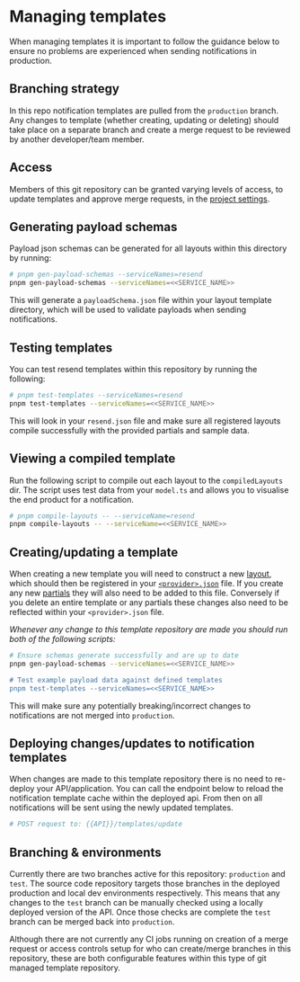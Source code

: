 # Managing templates

When managing templates it is important to follow the guidance below to ensure no problems are experienced when sending notifications in production.

## Branching strategy

In this repo notification templates are pulled from the `production` branch. Any changes to template (whether creating, updating or deleting) should take place on a separate branch and create a merge request to be reviewed by another developer/team member.

## Access

Members of this git repository can be granted varying levels of access, to update templates and approve merge requests, in the [project settings](https://github.com/Rocketmakers/client-templates/settings/access).

## Generating payload schemas

Payload json schemas can be generated for all layouts within this directory by running:

```bash
# pnpm gen-payload-schemas --serviceNames=resend
pnpm gen-payload-schemas --serviceNames=<<SERVICE_NAME>>
```

This will generate a `payloadSchema.json` file within your layout template directory, which will be used to validate payloads when sending notifications.

## Testing templates

You can test resend templates within this repository by running the following:

```bash
# pnpm test-templates --serviceNames=resend
pnpm test-templates --serviceNames=<<SERVICE_NAME>>
```

This will look in your `resend.json` file and make sure all registered layouts compile successfully with the provided partials and sample data.

## Viewing a compiled template

Run the following script to compile out each layout to the `compiledLayouts` dir. The script uses test data from your `model.ts` and allows you to visualise the end product for a notification.

```bash
# pnpm compile-layouts -- --serviceName=resend
pnpm compile-layouts -- --serviceName=<<SERVICE_NAME>>
```

## Creating/updating a template

When creating a new template you will need to construct a new [layout](./layouts.md), which should then be registered in your [`<provider>.json`](./providerJson.md) file. If you create any new [partials](./partials.md) they will also need to be added to this file. Conversely if you delete an entire template or any partials these changes also need to be reflected within your `<provider>.json` file.

_Whenever any change to this template repository are made you should run both of the following scripts:_

```bash
# Ensure schemas generate successfully and are up to date
pnpm gen-payload-schemas --serviceNames=<<SERVICE_NAME>>

# Test example payload data against defined templates
pnpm test-templates --serviceNames=<<SERVICE_NAME>>
```

This will make sure any potentially breaking/incorrect changes to notifications are not merged into `production`.

## Deploying changes/updates to notification templates

When changes are made to this template repository there is no need to re-deploy your API/application. You can call the endpoint below to reload the notification template cache within the deployed api. From then on all notifications will be sent using the newly updated templates.

```bash
# POST request to: {{API}}/templates/update
```

## Branching & environments

Currently there are two branches active for this repository: `production` and `test`. The source code repository targets those branches in the deployed production and local dev environments respectively. This means that any changes to the `test` branch can be manually checked using a locally deployed version of the API. Once those checks are complete the `test` branch can be merged back into `production`.

Although there are not currently any CI jobs running on creation of a merge request or access controls setup for who can create/merge branches in this repository, these are both configurable features within this type of git managed template repository.
